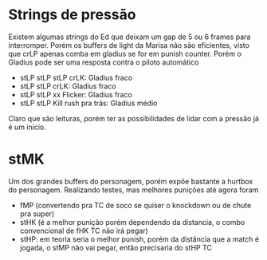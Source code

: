 # Strings de pressão
Existem algumas strings do Ed que deixam um gap de 5 ou 6 frames para interromper. Porém os buffers de light da Marisa não são eficientes, visto que crLP apenas comba em gladius se for em punish counter. Porém o Gladius pode ser uma resposta contra o piloto automático

- stLP stLP stLP crLK: Gladius fraco
- stLP stLP crLK: Gladius fraco
- stLP stLP xx Flicker: Gladius fraco
- stLP stLP Kill rush pra trás: Gladius médio

Claro que são leituras, porém ter as possibilidades de lidar com a pressão já é um início.

# stMK

Um dos grandes buffers do personagem, porém expõe bastante a hurtbox do personagem. Realizando testes, mas melhores punições até agora foram

- fMP (convertendo pra TC de soco se quiser o knockdown ou de chute pra super)
- stHK (é a melhor punição porém dependendo da distancia, o combo convencional de fHK TC não irá pegar)
- stHP: em teoria seria o melhor punish, porém da distância que a match é jogada, o stMP não vai pegar, então precisaria do stHP TC